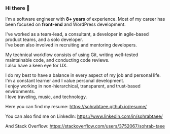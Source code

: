 ### Hi there 👋

I'm a software engineer with **8+ years** of experience. Most of my career has been focused on **front-end** and WordPress development.

I've worked as a team-lead, a consultant, a developer in agile-based product teams, and a solo developer.\
I've been also involved in recruiting and mentoring developers.

My technical workflow consists of using Git, writing well-tested maintainable code, and conducting code reviews.\
I also have a keen eye for UX.

I do my best to have a balance in every aspect of my job and personal life.\
I'm a constant learner and I value personal development.\
I enjoy working in non-hierarchical, transparent, and trust-based environments.\
I love traveling, music, and technology.

Here you can find my resume:
https://sohrabtaee.github.io/resume/

You can also find me on LinkedIn:
https://www.linkedin.com/in/sohrabtaee/

And Stack Overflow:
https://stackoverflow.com/users/3752067/sohrab-taee
